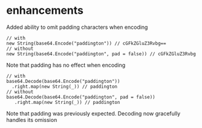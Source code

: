 # enhancements

Added ability to omit padding characters when encoding

    // with
    new String(base64.Encode("paddington")) // cGFkZGluZ3Rvbg==
    // without
    new String(base64.Encode("paddington", pad = false)) // cGFkZGluZ3Rvbg
    
Note that padding has no effect when encoding

    // with
    base64.Decode(base64.Encode("paddington"))
      .right.map(new String(_)) // paddington
    // without
    base64.Decode(base64.Encode("paddington", pad = false))
       .right.map(new String(_)) // paddington

Note that padding was previously expected. Decoding now gracefully handles its omission
